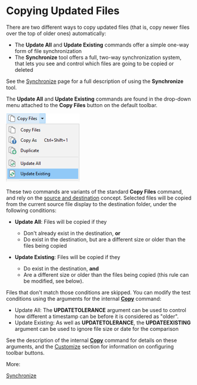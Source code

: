 # Copying Updated Files

There are two different ways to copy updated files (that is, copy newer files over the top of older ones) automatically:

- The **Update All** and **Update Existing** commands offer a simple one-way form of file synchronization
- The **Synchronize** tool offers a full, two-way synchronization system, that lets you see and control which files are going to be copied or deleted

See the [Synchronize](/Manual/file_operations/copying_moving_and_deleting_files/copying_updated_files/synchronize.md) page for a full description of using the **Synchronize** tool.

The **Update All** and **Update Existing** commands are found in the drop-down menu attached to the **Copy Files** button on the default toolbar.

![](/Manual/images/media/update_commands.png) 

These two commands are variants of the standard **Copy Files** command, and rely on the [source and destination](/Manual/basic_concepts/source_and_destination.md) concept. Selected files will be copied from the current source file display to the destination folder, under the following conditions:

- **Update All**: Files will be copied if they
  - Don't already exist in the destination, **or**
  - Do exist in the destination, but are a different size or older than the files being copied

- **Update Existing**: Files will be copied if they
  - Do exist in the destination, **and**
  - Are a different size or older than the files being copied (this rule can be modified, see below).

Files that don't match those conditions are skipped. You can modify the test conditions using the arguments for the internal **[Copy](/Manual/reference/command_reference/internal_commands/copy.md)** command:

- Update All: The **UPDATETOLERANCE** argument can be used to control how different a timestamp can be before it is considered as "older".
- Update Existing: As well as **UPDATETOLERANCE**, the **UPDATEEXISTING** argument can be used to ignore file size or date for the comparison

  
See the description of the internal **[Copy](/Manual/reference/command_reference/internal_commands/copy.md)** command for details on these arguments, and the [Customize](/Manual/customize/RAEDME.md) section for information on configuring toolbar buttons.

More:

[Synchronize](/Manual/file_operations/copying_moving_and_deleting_files/copying_updated_files/synchronize.md)  
